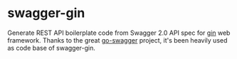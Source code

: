 # swagger-gin
Generate REST API boilerplate code from Swagger 2.0 API spec for [gin] web framework. Thanks to the great [go-swagger] project, it's been heavily used as code base of swagger-gin. 

[Gin]: http://gin-gonic.github.io/gin/
[go-swagger]: https://github.com/go-swagger/go-swagger
